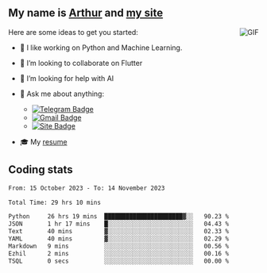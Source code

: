 
## My name is [Arthur](https://www.linkedin.com/in/arthur-novais-201420/) and [my site](https://arthurcn96.github.io/)

<!--
**Arthurcn96/Arthurcn96** is a ✨ _special_ ✨ repository because its `README.md` (this file) appears on your GitHub profile.
-->
<img align="right"  max-width="440" max-height="240" alt="GIF" src="https://raw.githubusercontent.com/Arthurcn96/Arthurcn96/master/helloThere.gif" />

Here are some ideas to get you started:

- 🤖 I like working on Python and Machine Learning.
- 👯 I’m looking to collaborate on Flutter
- 🤔 I’m looking for help with AI
- 💬 Ask me about anything:
    - [![Telegram Badge](https://img.shields.io/badge/-@Arthurcn9-0088cc?style=for-the-badge&logo=Telegram&logoColor=white)](https://t.me/Arthurcn9)
    - [![Gmail Badge](https://img.shields.io/badge/-@Arthurcn9-red?style=for-the-badge&logo=Gmail&logoColor=white)](mailto:Arthurcn96@gmail.com)
    - [![Site Badge](https://img.shields.io/badge/arthurcn96.github.io-informational?style=for-the-badge&logo=internetexplorer)](https://arthurcn96.github.io/)

- 🎓 My [resume](https://github.com/Arthurcn96/resume/blob/master/Resume_PT-BR.pdf)


## Coding stats
<!--START_SECTION:waka-->

```txt
From: 15 October 2023 - To: 14 November 2023

Total Time: 29 hrs 10 mins

Python     26 hrs 19 mins  ██████████████████████▓░░   90.23 %
JSON       1 hr 17 mins    █░░░░░░░░░░░░░░░░░░░░░░░░   04.43 %
Text       40 mins         ▓░░░░░░░░░░░░░░░░░░░░░░░░   02.33 %
YAML       40 mins         ▓░░░░░░░░░░░░░░░░░░░░░░░░   02.29 %
Markdown   9 mins          ░░░░░░░░░░░░░░░░░░░░░░░░░   00.56 %
Ezhil      2 mins          ░░░░░░░░░░░░░░░░░░░░░░░░░   00.16 %
TSQL       0 secs          ░░░░░░░░░░░░░░░░░░░░░░░░░   00.00 %
```

<!--END_SECTION:waka-->

